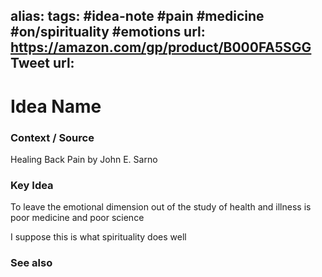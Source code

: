 alias: 
tags: #idea-note #pain #medicine #on/spirituality #emotions
url: https://amazon.com/gp/product/B000FA5SGG
Tweet url: 
---
# Idea Name

### Context / Source
Healing Back Pain
by John E. Sarno


### Key Idea

To leave the emotional dimension out of the study of health and illness is poor medicine and poor science

I suppose this is what spirituality does well

### See also
